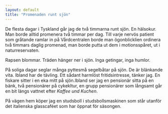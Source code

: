 ```yaml
---
layout: default
title: "Promenaden runt sjön"
---
```


De flesta dagar i Tyskland går jag de två timmarna runt sjön. En hälsokur. Man borde alltid promenera två timmar per dag. 
Till varje nervös patient som gråtande ramlar in på Vårdcentralen borde man ögonblicklien ordinera två timmars daglig promenad, man borde putta ut dem i motionsspåret, ut i naturreservaten.

Rapsen blommar. Träden hänger ner i sjön. Inga getingar, inga humlor.


På soliga dagar seglar många pyttesmå segelbåtar på sjön. De är blänkande vita. Ibland har de tävling. Ett sådant harmlöst fritidsintresse, tänker jag.
<span>En fiskare sitter i en eka mitt på sjön.Ibland ser jag en pensionär sitta på en bänk, två pensionärer på cykekltur, en grupp pensionärer som långsamt går en bit längs vattnet efter _Kaffee und Kuchen_.</span>

På vägen hem köper jag en studsboll i studsbollsmaskinen som står utanför det italienska glasscaféet som har öppnat för säsongen. 

